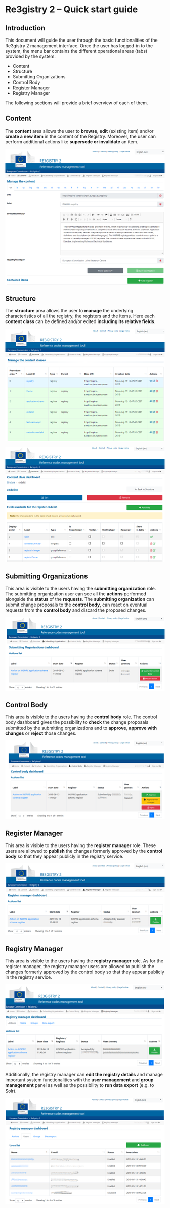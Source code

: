 # Re3gistry 2 – Quick start guide

## Introduction
This document will guide the user through the basic functionalities of the Re3gistry 2 management interface.
Once the user has logged-in to the system, the menu bar contains the different operational areas (tabs) provided by the system:
- Content
- Structure
- Submitting Organizations
- Control Body
- Register Manager
- Registry Manager
 
The following sections will provide a brief overview of each of them.

## Content
The **content** area allows the user to **browse**, **edit** (existing item) and/or **create a new item** in the content of the Registry. Moreover, the user can perform additional actions like **supersede or invalidate** an item.

![Content section](images/content.png)

## Structure
The **structure** area allows the user to **manage** the underlying characteristics of all the registry, the registers and the items. Here each **content class** can be defined and/or edited **including its relative fields**.

![Structure section](images/structure-1.png)

![Structure section](images/structure-2.png)

## Submitting Organizations
This area is visible to the users having the **submitting organization** role. The submitting organization user can see all the **actions** performed alongside the **status** of the **requests**.
The **submitting organization** can submit change proposals to the **control body**, can react on eventual requests from the **control body** and discard the proposed changes.

![Submitting Organizations section](images/submittingorganizations.png)

## Control Body
This area is visible to the users having the **control body** role. The control body dashboard gives the possibility to **check** the change proposals submitted by the submitting organizations and to **approve**, **approve with changes** or **reject** those changes.

![Control Body section](images/controlbody.png)

## Register Manager
This area is visible to the users having the **register manager** role. These users are allowed to **publish** the changes formerly approved by the **control body** so that they appear publicly in the registry service.

![Register Manager section](images/registermanager.png)

## Registry Manager
This area is visible to the users having the **registry manager** role. As for the register manager, the registry manager users are allowed to publish the changes formerly approved by the control body so that they appear publicly in the registry service.

![Registryr Manager section](images/registrymanager-1.png)

Additionally, the registry manager can **edit the registry details** and manage important system functionalities with the **user management** and **group management** panel as well as the possibility to **run data export** (e.g. to Solr).

![Registryr Manager section](images/registrymanager-2.png)
